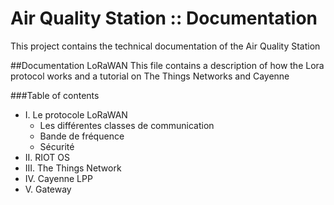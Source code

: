 # Air Quality Station :: Documentation

This project contains the technical documentation of the Air Quality Station 

##Documentation LoRaWAN
This file contains a description of how the Lora protocol works and a tutorial on The Things Networks and Cayenne

###Table of contents
* I. Le protocole LoRaWAN
  * Les différentes classes de communication
  * Bande de fréquence
  * Sécurité
* II. RIOT OS
* III. The Things Network
* IV. Cayenne LPP
* V. Gateway
